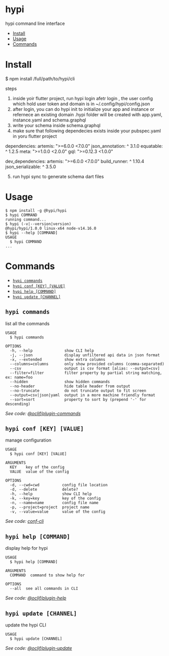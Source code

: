 hypi
====

hypi command line interface

<!-- toc -->
* [Install](#install)
* [Usage](#usage)
* [Commands](#commands)
<!-- tocstop -->
# Install
$ npm install /full/path/to/hypi/cli

steps
1. inside yoir flutter project, run hypi login
afetr login , the user config which hold user token and domain is in ~/.config/hypi/config.json
2. after login, you can do hypi init to initialize your app and instance or refernece an existing domain
.hypi folder will be created with app.yaml, instance.yaml and schema.graphql
3. write your schema inside schema.graphql
4. make sure that following dependecies exists inside your pubspec.yaml in yoru flutter project

dependencies:
  artemis: ">=6.0.0 <7.0.0"
  json_annotation: ^ 3.1.0
  equatable: ^ 1.2.5
  meta: ">=1.0.0 <2.0.0"
  gql: ">=0.12.3 <1.0.0"

dev_dependencies:
  artemis: ">=6.0.0 <7.0.0"
  build_runner: ^ 1.10.4
  json_serializable: ^ 3.5.0

5.  run hypi sync to generate schema dart files 



# Usage
<!-- usage -->
```sh-session
$ npm install -g @hypi/hypi
$ hypi COMMAND
running command...
$ hypi (-v|--version|version)
@hypi/hypi/1.0.0 linux-x64 node-v14.16.0
$ hypi --help [COMMAND]
USAGE
  $ hypi COMMAND
...
```
<!-- usagestop -->
# Commands
<!-- commands -->
* [`hypi commands`](#hypi-commands)
* [`hypi conf [KEY] [VALUE]`](#hypi-conf-key-value)
* [`hypi help [COMMAND]`](#hypi-help-command)
* [`hypi update [CHANNEL]`](#hypi-update-channel)

## `hypi commands`

list all the commands

```
USAGE
  $ hypi commands

OPTIONS
  -h, --help              show CLI help
  -j, --json              display unfiltered api data in json format
  -x, --extended          show extra columns
  --columns=columns       only show provided columns (comma-separated)
  --csv                   output is csv format [alias: --output=csv]
  --filter=filter         filter property by partial string matching, ex: name=foo
  --hidden                show hidden commands
  --no-header             hide table header from output
  --no-truncate           do not truncate output to fit screen
  --output=csv|json|yaml  output in a more machine friendly format
  --sort=sort             property to sort by (prepend '-' for descending)
```

_See code: [@oclif/plugin-commands](https://github.com/oclif/plugin-commands/blob/v1.3.0/src/commands/commands.ts)_

## `hypi conf [KEY] [VALUE]`

manage configuration

```
USAGE
  $ hypi conf [KEY] [VALUE]

ARGUMENTS
  KEY    key of the config
  VALUE  value of the config

OPTIONS
  -d, --cwd=cwd          config file location
  -d, --delete           delete?
  -h, --help             show CLI help
  -k, --key=key          key of the config
  -n, --name=name        config file name
  -p, --project=project  project name
  -v, --value=value      value of the config
```

_See code: [conf-cli](https://github.com/natzcam/conf-cli/blob/v0.1.9/src/commands/conf.ts)_

## `hypi help [COMMAND]`

display help for hypi

```
USAGE
  $ hypi help [COMMAND]

ARGUMENTS
  COMMAND  command to show help for

OPTIONS
  --all  see all commands in CLI
```

_See code: [@oclif/plugin-help](https://github.com/oclif/plugin-help/blob/v3.2.2/src/commands/help.ts)_

## `hypi update [CHANNEL]`

update the hypi CLI

```
USAGE
  $ hypi update [CHANNEL]
```

_See code: [@oclif/plugin-update](https://github.com/oclif/plugin-update/blob/v1.3.10/src/commands/update.ts)_
<!-- commandsstop -->
